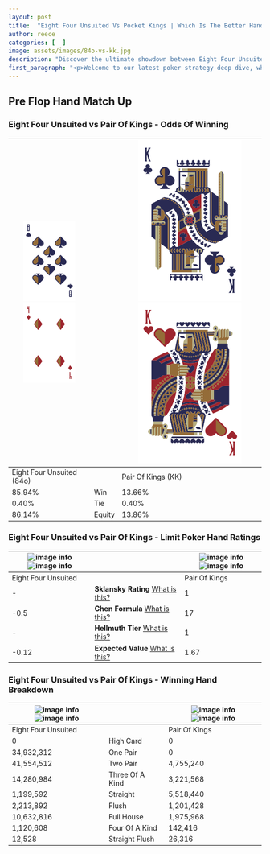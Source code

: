 ```yaml
---
layout: post
title:  "Eight Four Unsuited Vs Pocket Kings | Which Is The Better Hand In Poker? A Complete Guide"
author: reece
categories: [  ]
image: assets/images/84o-vs-kk.jpg
description: "Discover the ultimate showdown between Eight Four Unsuited and Pair Of Kings in poker! Uncover the odds, strategies, and scenarios where one hand triumphs over the other. Get ready to up your poker game with this thrilling analysis."
first_paragraph: "<p>Welcome to our latest poker strategy deep dive, where we're pitting two distinct hands against each other in a high-stakes showdown: Eight Four Unsuited vs Pair Of Kings.</p><p>In the dynamic world of poker, every decision counts, and knowing which hand holds the upper hand is key to your success at the table.</p><p>In this article, we'll dissect these two hands, explore the scenarios where one dominates the other, and equip you with the knowledge to make strategic choices that can tip the odds in your favor.</p><p>Get ready to unravel the intriguing dynamics of these poker hands and elevate your game to new heights.</p>"
---
```




[comment]: # (sp0)

## Pre Flop Hand Match Up

<div class="table hand-ratings" markdown="1"> 



### Eight Four Unsuited vs Pair Of Kings - Odds Of Winning


    
| ![image info](assets/images/hand1/8.png) ![image info](assets/images/hand1/4o.png) |  | ![image info](assets/images/hand2/K.png) ![image info](assets/images/hand2/Ko.png) |
| -------- | -------- | -------- |
| Eight Four Unsuited (84o) |  | Pair Of Kings (KK) |
| 85.94% | Win | 13.66% |
| 0.40% | Tie | 0.40% |
| 86.14% | Equity | 13.86% |




[comment]: # (sp1)



### Eight Four Unsuited vs Pair Of Kings - Limit Poker Hand Ratings


    
| ![image info](https://www.riverpairs.com/assets/images/hand1/8.png) ![image info](https://www.riverpairs.com/assets/images/hand1/4o.png) |  | ![image info](https://www.riverpairs.com/assets/images/hand2/K.png) ![image info](https://www.riverpairs.com/assets/images/hand2/Ko.png) |
| -------- | -------- | -------- |
| Eight Four Unsuited |  | Pair Of Kings |
| - | **Sklansky Rating** [What is this?](/sklansky-rating-explained) | 1 |
| -0.5 | **Chen Formula** [What is this?](/chen-formula-explained) | 17 |
| - | **Hellmuth Tier** [What is this?](/Hellmuth-tier-explained) | 1 |
| -0.12 | **Expected Value** [What is this?](/expected-value-explained) | 1.67 |




[comment]: # (sp2)



### Eight Four Unsuited vs Pair Of Kings - Winning Hand Breakdown


    
| ![image info](https://www.riverpairs.com/assets/images/hand1/8.png) ![image info](https://www.riverpairs.com/assets/images/hand1/4o.png) |  | ![image info](https://www.riverpairs.com/assets/images/hand2/K.png) ![image info](https://www.riverpairs.com/assets/images/hand2/Ko.png) |
| -------- | -------- | -------- |
| Eight Four Unsuited |  | Pair Of Kings |
| 0 | High Card | 0 |
| 34,932,312 | One Pair | 0 |
| 41,554,512 | Two Pair | 4,755,240 |
| 14,280,984 | Three Of A Kind | 3,221,568 |
| 1,199,592 | Straight | 5,518,440 |
| 2,213,892 | Flush | 1,201,428 |
| 10,632,816 | Full House | 1,975,968 |
| 1,120,608 | Four Of A Kind | 142,416 |
| 12,528 | Straight Flush | 26,316 |




[comment]: # (sp3)



</div>

[comment]: # (sp4)



[comment]: # (sp5)

